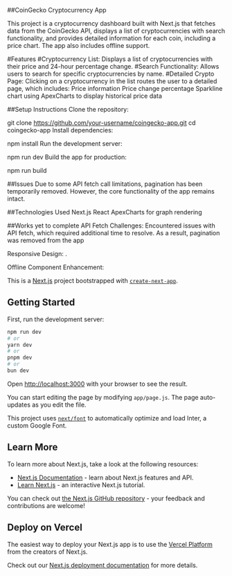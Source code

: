 ##CoinGecko Cryptocurrency App

This project is a cryptocurrency dashboard built with Next.js that fetches data from the CoinGecko API, displays a list of cryptocurrencies with search functionality, and provides detailed information for each coin, including a price chart. The app also includes offline support.

#Features
#Cryptocurrency List: Displays a list of cryptocurrencies with their price and 24-hour percentage change.
#Search Functionality: Allows users to search for specific cryptocurrencies by name.
#Detailed Crypto Page: Clicking on a cryptocurrency in the list routes the user to a detailed page, which includes:
Price information
Price change percentage
Sparkline chart using ApexCharts to display historical price data

##Setup Instructions
Clone the repository:

git clone https://github.com/your-username/coingecko-app.git
cd coingecko-app
Install dependencies:

npm install
Run the development server:

npm run dev
Build the app for production:

npm run build

##Issues
Due to some API fetch call limitations, pagination has been temporarily removed. However, the core functionality of the app remains intact.

##Technologies Used
Next.js
React
ApexCharts for graph rendering

##Works yet to complete
API Fetch Challenges: Encountered issues with API fetch, which required additional time to resolve. As a result, pagination was removed from the app

Responsive Design: .

Offline Component Enhancement:

This is a [Next.js](https://nextjs.org/) project bootstrapped with [`create-next-app`](https://github.com/vercel/next.js/tree/canary/packages/create-next-app).

## Getting Started

First, run the development server:

```bash
npm run dev
# or
yarn dev
# or
pnpm dev
# or
bun dev
```

Open [http://localhost:3000](http://localhost:3000) with your browser to see the result.

You can start editing the page by modifying `app/page.js`. The page auto-updates as you edit the file.

This project uses [`next/font`](https://nextjs.org/docs/basic-features/font-optimization) to automatically optimize and load Inter, a custom Google Font.

## Learn More

To learn more about Next.js, take a look at the following resources:

- [Next.js Documentation](https://nextjs.org/docs) - learn about Next.js features and API.
- [Learn Next.js](https://nextjs.org/learn) - an interactive Next.js tutorial.

You can check out [the Next.js GitHub repository](https://github.com/vercel/next.js/) - your feedback and contributions are welcome!

## Deploy on Vercel

The easiest way to deploy your Next.js app is to use the [Vercel Platform](https://vercel.com/new?utm_medium=default-template&filter=next.js&utm_source=create-next-app&utm_campaign=create-next-app-readme) from the creators of Next.js.

Check out our [Next.js deployment documentation](https://nextjs.org/docs/deployment) for more details.
